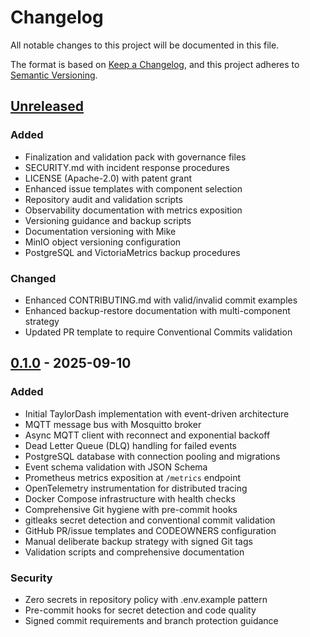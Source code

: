 # Changelog

All notable changes to this project will be documented in this file.

The format is based on [Keep a Changelog](https://keepachangelog.com/en/1.0.0/),
and this project adheres to [Semantic Versioning](https://semver.org/spec/v2.0.0.html).

## [Unreleased]

### Added
- Finalization and validation pack with governance files
- SECURITY.md with incident response procedures
- LICENSE (Apache-2.0) with patent grant
- Enhanced issue templates with component selection
- Repository audit and validation scripts
- Observability documentation with metrics exposition
- Versioning guidance and backup scripts
- Documentation versioning with Mike
- MinIO object versioning configuration  
- PostgreSQL and VictoriaMetrics backup procedures

### Changed
- Enhanced CONTRIBUTING.md with valid/invalid commit examples
- Enhanced backup-restore documentation with multi-component strategy
- Updated PR template to require Conventional Commits validation

## [0.1.0] - 2025-09-10

### Added
- Initial TaylorDash implementation with event-driven architecture
- MQTT message bus with Mosquitto broker
- Async MQTT client with reconnect and exponential backoff
- Dead Letter Queue (DLQ) handling for failed events
- PostgreSQL database with connection pooling and migrations
- Event schema validation with JSON Schema
- Prometheus metrics exposition at `/metrics` endpoint
- OpenTelemetry instrumentation for distributed tracing
- Docker Compose infrastructure with health checks
- Comprehensive Git hygiene with pre-commit hooks
- gitleaks secret detection and conventional commit validation
- GitHub PR/issue templates and CODEOWNERS configuration
- Manual deliberate backup strategy with signed Git tags
- Validation scripts and comprehensive documentation

### Security
- Zero secrets in repository policy with .env.example pattern
- Pre-commit hooks for secret detection and code quality
- Signed commit requirements and branch protection guidance

[Unreleased]: https://github.com/11bztaylor/TaylorDashv1/compare/v0.1.0...HEAD
[0.1.0]: https://github.com/11bztaylor/TaylorDashv1/releases/tag/v0.1.0